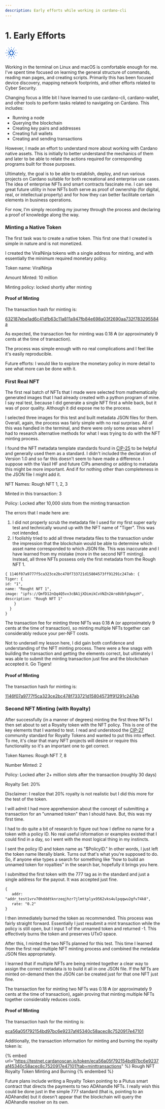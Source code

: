 ```yaml
---
description: Early efforts while working in cardano-cli
---
```


# 1. Early Efforts

![](<../.gitbook/assets/image (1).png>)

Working in the terminal on Linux and macOS is comfortable enough for me. I've spent time focused on learning the general structure of commands, reading man pages, and creating scripts. Primarily this has been focused device discovery, mapping network footprints, and other efforts related to Cyber Security.

Changing focus a little bit I have learned to use cardano-cli, cardano-wallet, and other tools to perform tasks related to navigating on Cardano. This includes:

* Running a node
* Querying the blockchain
* Creating key pairs and addresses
* Creating full wallets
* Creating and sending transactions

However, I made an effort to understand more about working with Cardano native assets. This is initially to better understand the mechanics of them and later to be able to relate the actions required for corresponding programs built for those purposes.

Ultimately, the goal is to be able to establish, deploy, and run various projects on Cardano suitable for both recreational and enterprise use cases. The idea of enterprise NFTs and smart contracts fascinate me. I can see great future utility in how NFTs both serve as proof of ownership (for digital, real, or intellectual property) and for how they can better facilitate certain elements in business operations.&#x20;

For now, I'm simply recording my journey through the process and declaring a proof of knowledge along the way.

### Minting a Native Token

The first task was to create a native token. This first one that I created is simple in nature and is not monetized.&#x20;

I created the ViralNinja tokens with a single address for minting, and with essentially the minimum required monetary policy.

Token name: ViralNinja

Amount Minted: 10 million

Minting policy: locked shortly after minting

#### Proof of Minting

The transaction hash for minting is:

[632187ebe1ad6c41dfb63c11a811a947fb84e698a03f2690aa732f783295584a](https://testnet.cardanoscan.io/transaction/632187ebe1ad6c41dfb63c11a811a947fb84e698a03f2690aa732f783295584a)

As expected, the transaction fee for minting was 0.18 ₳ (or approximately 9 cents at the time of transaction).

The process was simple enough with no real complications and I feel like it's easily reproducible.&#x20;

Future efforts: I would like to explore the monetary policy in more detail to see what more can be done with it.

### First Real NFT

The first real batch of NFTs that I made were selected from mathematically generated images that I had already created with a python program of mine. I say real test, because I did generate a single NFT first a while back, but it was of poor quality. Although it did expose me to the process.&#x20;

I selected three images for this test and built metadata JSON files for them. Overall, again, the process was fairly simple with no real surprises. All of this was handled in the terminal, and there were only some areas where I had to research alternative methods for what I was trying to do with the NFT minting process.

I found the NFT metadata template standards found in [CIP-25](https://cips.cardano.org/cips/cip25/) to be helpful and generally used them as a standard. I didn't included the declaration of Version 1.0 and so far this doesn't seem to have made a difference. I suppose with the Vasil HF and future CIPs amending or adding to metadata this might be more important. And if for nothing other than completeness in the JSON file I might add it.

NFT Names: Rough NFT 1, 2, 3

Minted in this transaction: 3

Policy: Locked after 10,000 slots from the minting transaction

The errors that I made here are:

1. I did not properly scrub the metadata file I used for my first super early test and technically wound up with the NFT name of "Tiger". This was not intended.
2. I foolishly tried to add all three metadata files to the transaction under the impression that the blockchain would be able to determine which asset name corresponded to which JSON file. This was inaccurate and I have learned from my mistake (more in the second NFT minting). Instead, all three NFTs possess only the first metadata from the Rough NFT 1.

```
{ 1146f07a9777f5ca323ce2bc478f733721d15804573ff91291c247ab: { 
Tiger: { 
id: "1", 
name: "Rought NFT 1", 
image: "ipfs://QmfD12nQq4Q5vx3cBA1jXDimikCvVNZn2Aro8UbfgUwgzH", 
description: "Rough NFT 1" 
    } 
  } 
}
```

The transaction fee for minting three NFTs was 0.18 ₳ (or approximately 9 cents at the time of transaction), so minting multiple NFTs together can considerably reduce your per-NFT costs.

Not to undersell my lesson here, I did gain both confidence and understanding of the NFT minting process. There were a few snags with building the transaction and getting the elements correct, but ultimately I was able to submit the minting transaction just fine and the blockchain accepted it. Go Tigers!

#### Proof of Minting

The transaction hash for minting is:

[1146f07a9777f5ca323ce2bc478f733721d15804573ff91291c247ab](https://testnet.cardanoscan.io/tokenPolicy/1146f07a9777f5ca323ce2bc478f733721d15804573ff91291c247ab)

### Second NFT Minting (with Royalty)

After successfully (in a manner of degrees) minting the first three NFTs I then set about to set a Royalty token with the NFT policy. This is one of the key elements that I wanted to test. I read and understood the [CIP-27](https://cips.cardano.org/cips/cip27/) community standard for Royalty Tokens and wanted to put this into effect. To me, it's clear that many NFT projects will desire or require this functionality so it's an important one to get correct.

Token Names: Rough NFT 7, 8

Number Minted: 2

Policy: Locked after 2+ million slots after the transaction (roughly 30 days)

Royalty Set: 20%

Disclaimer: I realize that 20% royalty is not realistic but I did this more for the test of the token.

I will admit I had more apprehension about the concept of submitting a transaction for an "unnamed token" than I should have. But, this was my first time.

I had to do quite a bit of research to figure out how I define no name for a token with a policy ID. No real useful information or examples existed that I could find in a day, so I went with the most logical thing in my instincts.

I sent the policy ID and token name as "$PolicyID." In other words, I just left the token name literally blank. Turns out that's what you're supposed to do. So, if anyone else types a search for something like "how to build an unnamed token for royalties" in the search bar, hopefully it brings you here.

I submitted the first token with the 777 tag as in the standard and just a single address for the payout. It was accepted just fine.

```
{
   addr: "addr_test1vrv70hdddtknrzeqjhzr7jlmttplyx9562vks4ulpqqwu2gfv74k8",
   rate: "0.2"
}
```

I then immediately burned the token as recommended. This process was fairly straight forward. Essentially I just resubmit a mint transaction while the policy is still open, but I input 1 of the unnamed token and returned -1. This effectively burns the token and preserves UTxO space.

After this, I minted the two NFTs planned for this test. This time I learned from the first real multiple NFT minting process and combined the metadata JSON files appropriately.&#x20;

I learned that if multiple NFTs are being minted together a clear way to assign the correct metadata is to build it all in one JSON file. If the NFTs are minted on-demand then the JSON can be created just for that one NFT just fine.

The transaction fee for minting two NFTs was 0.18 ₳ (or approximately 9 cents at the time of transaction), again proving that minting multiple NFTs together considerably reduces costs.

#### Proof of Minting

The transaction hash for the minting is:

[eca56a05f792154bd97bc6e9237af45340c58acec8c7520917e47101](https://testnet.cardanoscan.io/tokenPolicy/eca56a05f792154bd97bc6e9237af45340c58acec8c7520917e47101)

Additionally, the transaction information for minting and burning the royalty token is:

{% embed url="https://testnet.cardanoscan.io/token/eca56a05f792154bd97bc6e9237af45340c58acec8c7520917e47101?tab=minttransactions" %}
Rough NFT Royalty Token Minting and Burning
{% endembed %}

Future plans include writing a Royalty Token pointing to a Plutus smart contract that directs the payments to two ADAhandle NFTs. I really wish this could be done just in the simple 777 standard (that is, pointing to an ADAhandle) but it doesn't appear that the blockchain will query the ADAhandle resolver on its own.
